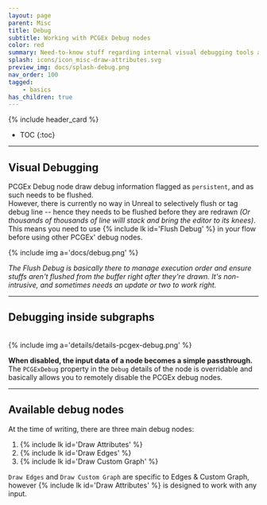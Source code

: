 ```yaml
---
layout: page
parent: Misc
title: Debug
subtitle: Working with PCGEx Debug nodes
color: red
summary: Need-to-know stuff regarding internal visual debugging tools available in PCGEx.
splash: icons/icon_misc-draw-attributes.svg
preview_img: docs/splash-debug.png
nav_order: 100
tagged:
    - basics
has_children: true
---
```


{% include header_card %}

- TOC
{:toc} 

---
## Visual Debugging

PCGEx Debug node draw debug information flagged as `persistent`, and as such needs to be flushed.  
However, there is currently no way in Unreal to selectively flush or tag debug line -- hence they needs to be flushed before they are redrawn *(Or thousands of thousands of line willl stack and bring the editor to its knees)*.  
This means you need to use {% include lk id='Flush Debug' %} in your flow before using other PCGEx' debug nodes.

{% include img a='docs/debug.png' %}  

*The Flush Debug is basically there to manage execution order and ensure stuffs aren't flushed from the buffer right after they're drawn. It's non-intrusive, and sometimes needs an update or two to work right.*

---
## Debugging inside subgraphs
<br>
{% include img a='details/details-pcgex-debug.png' %} 

**When disabled, the input data of a node becomes a simple passthrough.**
The `PCGExDebug` property in the `Debug` details of the node is overridable and basically allows you to remotely disable the PCGEx debug nodes.  

---
## Available debug nodes
At the time of writing, there are three main debug nodes:
1. {% include lk id='Draw Attributes' %}
1. {% include lk id='Draw Edges' %}
1. {% include lk id='Draw Custom Graph' %}

`Draw Edges` and `Draw Custom Graph` are specific to Edges & Custom Graph, however {% include lk id='Draw Attributes' %} is designed to work with any input.